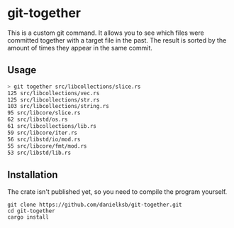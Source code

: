 # git-together

This is a custom git command. It allows you to see which files were committed together with a target file in the past. The result is sorted by the amount of times they appear in the same commit.

Usage
-----

```bash
> git together src/libcollections/slice.rs
125 src/libcollections/vec.rs
125 src/libcollections/str.rs
103 src/libcollections/string.rs
95 src/libcore/slice.rs
62 src/libstd/os.rs
61 src/libcollections/lib.rs
59 src/libcore/iter.rs
56 src/libstd/io/mod.rs
55 src/libcore/fmt/mod.rs
53 src/libstd/lib.rs
```


Installation
-----------

The crate isn't published yet, so you need to compile the program yourself.

```
git clone https://github.com/danielksb/git-together.git
cd git-together
cargo install
```

